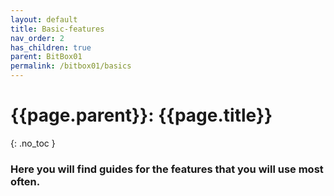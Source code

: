 ```yaml
---
layout: default
title: Basic-features
nav_order: 2
has_children: true
parent: BitBox01
permalink: /bitbox01/basics
---
```


# {{page.parent}}: {{page.title}}
{: .no_toc }

### Here you will find guides for the features that you will use most often.
